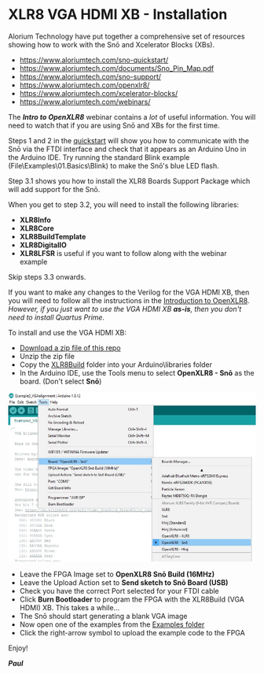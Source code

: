 # XLR8 VGA HDMI XB - Installation

Alorium Technology have put together a comprehensive set of resources showing how to work with the Snō and Xcelerator Blocks (XBs).

- https://www.aloriumtech.com/sno-quickstart/
- https://www.aloriumtech.com/documents/Sno_Pin_Map.pdf
- https://www.aloriumtech.com/sno-support/
- https://www.aloriumtech.com/openxlr8/
- https://www.aloriumtech.com/xcelerator-blocks/
- https://www.aloriumtech.com/webinars/

The _**Intro to OpenXLR8**_ webinar contains a _lot_ of useful information. You will need to watch that if you are using Snō and XBs for the first time.

Steps 1 and 2 in the [quickstart](https://www.aloriumtech.com/sno-quickstart/) will show you how to communicate with the Snō via the FTDI interface and
check that it appears as an Arduino Uno in the Arduino IDE. Try running the standard Blink example (File\Examples\01.Basics\Blink) to make the Snō's blue LED flash.

Step 3.1 shows you how to install the XLR8 Boards Support Package which will add support for the Snō.

When you get to step 3.2, you will need to install the following libraries:
- **XLR8Info**
- **XLR8Core**
- **XLR8BuildTemplate**
- **XLR8DigitalIO**
- **XLR8LFSR** is useful if you want to follow along with the webinar example

Skip steps 3.3 onwards.

If you want to make any changes to the Verilog for the VGA HDMI XB, then you will need to follow all the instructions in the [Introduction to OpenXLR8](https://www.aloriumtech.com/openxlr8/).
_However, if you just want to use the VGA HDMI XB **as-is**, then you don't need to install Quartus Prime._

To install and use the VGA HDMI XB:
- [Download a zip file of this repo](https://github.com/PaulZC/XLR8_VGA_HDMI_XB/archive/master.zip)
- Unzip the zip file
- Copy the [XLR8Build](./XLR8Build) folder into your Arduino\libraries folder
- In the Arduino IDE, use the Tools menu to select **OpenXLR8 - Snō** as the board. (Don't select **Snō**)

![board](img/board.jpg)

- Leave the FPGA Image set to **OpenXLR8 Snō Build (16MHz)**
- Leave the Upload Action set to **Send sketch to Snō Board (USB)**
- Check you have the correct Port selected for your FTDI cable
- Click **Burn Bootloader** to program the FPGA with the XLR8Build (VGA HDMI) XB. This takes a while...
- The Snō should start generating a blank VGA image
- Now open one of the examples from the [Examples folder](./XLR8Build/examples)
- Click the right-arrow symbol to upload the example code to the FPGA


Enjoy!

_**Paul**_
